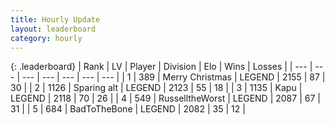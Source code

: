 ```yaml
---
title: Hourly Update
layout: leaderboard
category: hourly
---
```


{: .leaderboard}
| Rank | LV | Player | Division | Elo | Wins | Losses |
| --- | --- | --- | --- | --- | --- | --- |
| <span data-change="0">1</span> | 389 | <span title="ID: 382502">Merry Christmas</span> | LEGEND | <span data-change="-12">2155</span> | <span data-change="4">87</span> | <span data-change="2">30</span> |
| <span data-change="0">2</span> | 1126 | <span title="ID: 203132">Sparing alt</span> | LEGEND | <span data-change="0">2123</span> | <span data-change="0">55</span> | <span data-change="0">18</span> |
| <span data-change="0">3</span> | 1135 | <span title="ID: 204953">Kapu</span> | LEGEND | <span data-change="0">2118</span> | <span data-change="0">70</span> | <span data-change="0">26</span> |
| <span data-change="0">4</span> | 549 | <span title="ID: 388751">RusselltheWorst</span> | LEGEND | <span data-change="0">2087</span> | <span data-change="0">67</span> | <span data-change="0">31</span> |
| <span data-change="0">5</span> | 684 | <span title="ID: 391169">BadToTheBone</span> | LEGEND | <span data-change="0">2082</span> | <span data-change="0">35</span> | <span data-change="0">12</span> |
